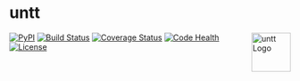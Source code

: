 # untt

<a href="http://untt.n9co.de/">
    <img src="https://raw.githubusercontent.com/n9code/untt/master/docs/logo/logo.png"
         alt="untt Logo"
         align="right"
         width=70
         height=70 />
</a>

[![PyPI](https://img.shields.io/pypi/v/untt.svg)](https://pypi.python.org/pypi/untt)
[![Build Status](https://travis-ci.org/n9code/untt.svg?branch=master)](https://travis-ci.org/n9code/untt)
[![Coverage Status](https://coveralls.io/repos/github/n9code/untt/badge.svg?branch=master)](https://coveralls.io/github/n9code/untt?branch=master)
[![Code Health](https://landscape.io/github/n9code/untt/master/landscape.svg?style=flat)](https://landscape.io/github/n9code/untt/master)
[![License](https://img.shields.io/badge/license-MIT-blue.svg)](https://raw.githubusercontent.com/n9code/untt/master/LICENSE)
